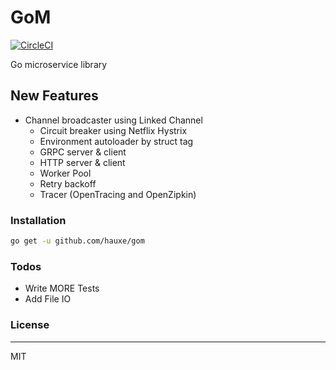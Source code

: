 # GoM

[![CircleCI](https://circleci.com/gh/hauxe/GoM.svg?style=svg)](https://circleci.com/gh/hauxe/GoM)

Go microservice library

## New Features

- Channel broadcaster using Linked Channel
  - Circuit breaker using Netflix Hystrix
  - Environment autoloader by struct tag
  - GRPC server & client
  - HTTP server & client
  - Worker Pool
  - Retry backoff
  - Tracer (OpenTracing and OpenZipkin)

### Installation

```bash
go get -u github.com/hauxe/gom
```

### Todos

- Write MORE Tests
- Add File IO

### License

----
MIT
